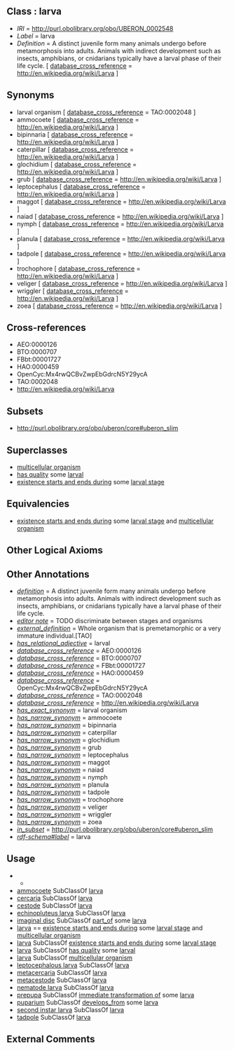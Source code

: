 
## Class : larva

 * *IRI* = http://purl.obolibrary.org/obo/UBERON_0002548
 * *Label* = larva
 * *Definition* = A distinct juvenile form many animals undergo before metamorphosis into adults. Animals with indirect development such as insects, amphibians, or cnidarians typically have a larval phase of their life cycle. [ [database_cross_reference](../../ef/oboInOwl#hasDbXref.md) = http://en.wikipedia.org/wiki/Larva ]

## Synonyms

 * larval organism [ [database_cross_reference](../../ef/oboInOwl#hasDbXref.md) = TAO:0002048 ]
 * ammocoete [ [database_cross_reference](../../ef/oboInOwl#hasDbXref.md) = http://en.wikipedia.org/wiki/Larva ]
 * bipinnaria [ [database_cross_reference](../../ef/oboInOwl#hasDbXref.md) = http://en.wikipedia.org/wiki/Larva ]
 * caterpillar [ [database_cross_reference](../../ef/oboInOwl#hasDbXref.md) = http://en.wikipedia.org/wiki/Larva ]
 * glochidium [ [database_cross_reference](../../ef/oboInOwl#hasDbXref.md) = http://en.wikipedia.org/wiki/Larva ]
 * grub [ [database_cross_reference](../../ef/oboInOwl#hasDbXref.md) = http://en.wikipedia.org/wiki/Larva ]
 * leptocephalus [ [database_cross_reference](../../ef/oboInOwl#hasDbXref.md) = http://en.wikipedia.org/wiki/Larva ]
 * maggot [ [database_cross_reference](../../ef/oboInOwl#hasDbXref.md) = http://en.wikipedia.org/wiki/Larva ]
 * naiad [ [database_cross_reference](../../ef/oboInOwl#hasDbXref.md) = http://en.wikipedia.org/wiki/Larva ]
 * nymph [ [database_cross_reference](../../ef/oboInOwl#hasDbXref.md) = http://en.wikipedia.org/wiki/Larva ]
 * planula [ [database_cross_reference](../../ef/oboInOwl#hasDbXref.md) = http://en.wikipedia.org/wiki/Larva ]
 * tadpole [ [database_cross_reference](../../ef/oboInOwl#hasDbXref.md) = http://en.wikipedia.org/wiki/Larva ]
 * trochophore [ [database_cross_reference](../../ef/oboInOwl#hasDbXref.md) = http://en.wikipedia.org/wiki/Larva ]
 * veliger [ [database_cross_reference](../../ef/oboInOwl#hasDbXref.md) = http://en.wikipedia.org/wiki/Larva ]
 * wriggler [ [database_cross_reference](../../ef/oboInOwl#hasDbXref.md) = http://en.wikipedia.org/wiki/Larva ]
 * zoea [ [database_cross_reference](../../ef/oboInOwl#hasDbXref.md) = http://en.wikipedia.org/wiki/Larva ]

## Cross-references

 * AEO:0000126
 * BTO:0000707
 * FBbt:00001727
 * HAO:0000459
 * OpenCyc:Mx4rwQCBvZwpEbGdrcN5Y29ycA
 * TAO:0002048
 * http://en.wikipedia.org/wiki/Larva

## Subsets

 * http://purl.obolibrary.org/obo/uberon/core#uberon_slim

## Superclasses

 * [multicellular organism](../../UBERON/68/UBERON_0000468.md)
 * [has quality](../../RO/86/RO_0000086.md) some [larval](../../PATO/85/PATO_0001185.md)
 * [existence starts and ends during](../../core#existence/ng/core#existence_starts_and_ends_during.md) some [larval stage](../../UBERON/69/UBERON_0000069.md)

## Equivalencies

 * [existence starts and ends during](../../core#existence/ng/core#existence_starts_and_ends_during.md) some [larval stage](../../UBERON/69/UBERON_0000069.md) and [multicellular organism](../../UBERON/68/UBERON_0000468.md)

## Other Logical Axioms


## Other Annotations

 * *[definition](../../IAO/15/IAO_0000115.md)* = A distinct juvenile form many animals undergo before metamorphosis into adults. Animals with indirect development such as insects, amphibians, or cnidarians typically have a larval phase of their life cycle.
 * *[editor note](../../IAO/16/IAO_0000116.md)* = TODO discriminate between stages and organisms
 * *[external_definition](../../UBPROP/01/UBPROP_0000001.md)* = Whole organism that is premetamorphic or a very immature individual.[TAO]
 * *[has_relational_adjective](../../UBPROP/07/UBPROP_0000007.md)* = larval
 * *[database_cross_reference](../../ef/oboInOwl#hasDbXref.md)* = AEO:0000126
 * *[database_cross_reference](../../ef/oboInOwl#hasDbXref.md)* = BTO:0000707
 * *[database_cross_reference](../../ef/oboInOwl#hasDbXref.md)* = FBbt:00001727
 * *[database_cross_reference](../../ef/oboInOwl#hasDbXref.md)* = HAO:0000459
 * *[database_cross_reference](../../ef/oboInOwl#hasDbXref.md)* = OpenCyc:Mx4rwQCBvZwpEbGdrcN5Y29ycA
 * *[database_cross_reference](../../ef/oboInOwl#hasDbXref.md)* = TAO:0002048
 * *[database_cross_reference](../../ef/oboInOwl#hasDbXref.md)* = http://en.wikipedia.org/wiki/Larva
 * *[has_exact_synonym](../../ym/oboInOwl#hasExactSynonym.md)* = larval organism
 * *[has_narrow_synonym](../../ym/oboInOwl#hasNarrowSynonym.md)* = ammocoete
 * *[has_narrow_synonym](../../ym/oboInOwl#hasNarrowSynonym.md)* = bipinnaria
 * *[has_narrow_synonym](../../ym/oboInOwl#hasNarrowSynonym.md)* = caterpillar
 * *[has_narrow_synonym](../../ym/oboInOwl#hasNarrowSynonym.md)* = glochidium
 * *[has_narrow_synonym](../../ym/oboInOwl#hasNarrowSynonym.md)* = grub
 * *[has_narrow_synonym](../../ym/oboInOwl#hasNarrowSynonym.md)* = leptocephalus
 * *[has_narrow_synonym](../../ym/oboInOwl#hasNarrowSynonym.md)* = maggot
 * *[has_narrow_synonym](../../ym/oboInOwl#hasNarrowSynonym.md)* = naiad
 * *[has_narrow_synonym](../../ym/oboInOwl#hasNarrowSynonym.md)* = nymph
 * *[has_narrow_synonym](../../ym/oboInOwl#hasNarrowSynonym.md)* = planula
 * *[has_narrow_synonym](../../ym/oboInOwl#hasNarrowSynonym.md)* = tadpole
 * *[has_narrow_synonym](../../ym/oboInOwl#hasNarrowSynonym.md)* = trochophore
 * *[has_narrow_synonym](../../ym/oboInOwl#hasNarrowSynonym.md)* = veliger
 * *[has_narrow_synonym](../../ym/oboInOwl#hasNarrowSynonym.md)* = wriggler
 * *[has_narrow_synonym](../../ym/oboInOwl#hasNarrowSynonym.md)* = zoea
 * *[in_subset](../../et/oboInOwl#inSubset.md)* = http://purl.obolibrary.org/obo/uberon/core#uberon_slim
 * *[rdf-schema#label](../../el/rdf-schema#label.md)* = larva

## Usage

 * -
 * [ammocoete](../../UBERON/01/UBERON_0009101.md) SubClassOf [larva](../../UBERON/48/UBERON_0002548.md)
 * [cercaria](../../UBERON/88/UBERON_0018388.md) SubClassOf [larva](../../UBERON/48/UBERON_0002548.md)
 * [cestode](../../UBERON/87/UBERON_0018387.md) SubClassOf [larva](../../UBERON/48/UBERON_0002548.md)
 * [echinopluteus larva](../../UBERON/65/UBERON_0008265.md) SubClassOf [larva](../../UBERON/48/UBERON_0002548.md)
 * [imaginal disc](../../UBERON/39/UBERON_0000939.md) SubClassOf [part_of](../../BFO/50/BFO_0000050.md) some [larva](../../UBERON/48/UBERON_0002548.md)
 * [larva](../../UBERON/48/UBERON_0002548.md) == [existence starts and ends during](../../core#existence/ng/core#existence_starts_and_ends_during.md) some [larval stage](../../UBERON/69/UBERON_0000069.md) and [multicellular organism](../../UBERON/68/UBERON_0000468.md)
 * [larva](../../UBERON/48/UBERON_0002548.md) SubClassOf [existence starts and ends during](../../core#existence/ng/core#existence_starts_and_ends_during.md) some [larval stage](../../UBERON/69/UBERON_0000069.md)
 * [larva](../../UBERON/48/UBERON_0002548.md) SubClassOf [has quality](../../RO/86/RO_0000086.md) some [larval](../../PATO/85/PATO_0001185.md)
 * [larva](../../UBERON/48/UBERON_0002548.md) SubClassOf [multicellular organism](../../UBERON/68/UBERON_0000468.md)
 * [leptocephalous larva](../../UBERON/79/UBERON_2002079.md) SubClassOf [larva](../../UBERON/48/UBERON_0002548.md)
 * [metacercaria](../../UBERON/85/UBERON_0018385.md) SubClassOf [larva](../../UBERON/48/UBERON_0002548.md)
 * [metacestode](../../UBERON/79/UBERON_0018379.md) SubClassOf [larva](../../UBERON/48/UBERON_0002548.md)
 * [nematode larva](../../UBERON/50/UBERON_0009850.md) SubClassOf [larva](../../UBERON/48/UBERON_0002548.md)
 * [prepupa](../../UBERON/42/UBERON_0003142.md) SubClassOf [immediate transformation of](../../RO/95/RO_0002495.md) some [larva](../../UBERON/48/UBERON_0002548.md)
 * [puparium](../../UBERON/56/UBERON_0018656.md) SubClassOf [develops_from](../../RO/02/RO_0002202.md) some [larva](../../UBERON/48/UBERON_0002548.md)
 * [second instar larva](../../UBERON/82/UBERON_0018382.md) SubClassOf [larva](../../UBERON/48/UBERON_0002548.md)
 * [tadpole](../../UBERON/47/UBERON_0002547.md) SubClassOf [larva](../../UBERON/48/UBERON_0002548.md)

## External Comments

